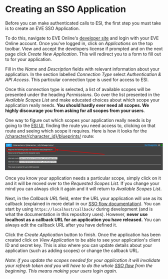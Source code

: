 # Creating an SSO Application

Before you can make authenticated calls to ESI, the first step you must take is to create an EVE SSO Application.

To do this, navigate to EVE Online's [developer site](https://developers.eveonline.com/) and login with your EVE Online account. Once you've logged in, click on *Applications* on the top toolbar. View and accept the developers license if prompted and on the next page click *Create New Application*. This will redirect you to a form to fill out to for your application.

Fill in the *Name* and *Description* fields with relevant information about your application. In the section labelled *Connection Type* select *Authentication & API Access*. This
particular connection type is used for access to ESI.

Once this connection type is selected, a list of available scopes will be presented under the heading *Permissions*. Go over the list presented in the *Available Scopes List* and make educated choices about which scope your application really needs. **You should hardly ever need all scopes. We highly discourage you from asking for all scopes from your users**.

One way to figure out which scopes your application really needs is by going to the [ESI UI](https://esi.evetech.net/ui), finding the route you need access to, clicking on that route and seeing which scope it requires. Here is how it looks for the [/character/{character_id}/blueprints/](https://esi.evetech.net/ui/#/Character/get_characters_character_id_blueprints) route:

![Blueprint scope](img/blueprint_scope.png)

Once you know your application needs a particular scope, simply click on it and it will be moved over to the *Requested Scopes List*. If you change your mind you can always click it again and it will return to *Available Scopes List*.

Next, in the *Callback URL* field, enter the URL your application will use as its callback (explained in more detail in our [SSO flow documentation](sso_authorization_flow.md)). You can start by using `https://localhost/callback/` during development (and is what the documentation in this repository uses). However, **never use localhost as a callback URL for an application you have released.** You can always edit the callback URL after you have defined it.

Click the *Create Application* button to finish. Once the application has been created click on *View Application* to be able to see your application's client ID and secret key. This is also where you can update details about your application (such as adding scopes) or change the callback URL.

*Note: if you update the scopes needed for your application it will invalidate your refresh token and you will have to do the whole [SSO flow](sso_authorization_flow.md) from the beginning. This means making your users login again.*
